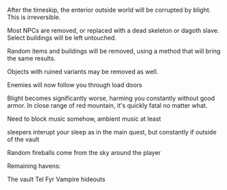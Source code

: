 After the timeskip, the enterior outside world will be corrupted by blight. This is irreversible.

Most NPCs are removed, or replaced with a dead skeleton or dagoth slave. Select buildings will be left untouched.

Random items and buildings will be removed, using a method that will bring the same results.

Objects with ruined variants may be removed as well.

Enemies will now follow you through load doors

Blight becomes significantly worse, harming you constantly without good armor. In close range of red mountain, it's quickly fatal no matter what.

Need to block music somehow, ambient music at least

sleepers interupt your sleep as in the main quest, but constantly if outside of the vault

Random fireballs come from the sky around the player

Remaining havens:

The vault
Tel Fyr
Vampire hideouts